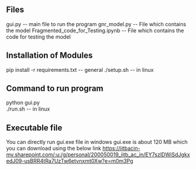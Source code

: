 <!-- First install the modules using requirements.txt -->
## Files 
gui.py -- main file to run the program
gnr_model.py -- File which contains the model
Fragmented_code_for_Testing.ipynb -- File which contains the code for testing the model


## Installation of Modules 
<!-- Wrap it in code  -->
pip install -r requirements.txt   -- general 
./setup.sh    -- in linux 

## Command to run program
python gui.py  
./run.sh   -- in linux


## Executable file
You can directly run gui.exe file in windows 
gui.exe is about 120 MB which you can download using the below link 
https://iitbacin-my.sharepoint.com/:u:/g/personal/200050019_iitb_ac_in/EY7szlDWiSdJgkxedJ09-usBRR4tRa7UzTw6etvnxmt0Xw?e=m0m3Pg

